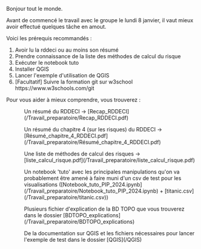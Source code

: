 Bonjour tout le monde.

Avant de commencé le travail avec le groupe le lundi 8 janvier, il vaut mieux avoir effectué quelques tâche en amout.

Voici les prérequis recommandés :
<ol> 
  <li> Avoir lu la rddeci ou au moins son résumé
  </li>
  <li> Prendre connaissance de la liste des méthodes de calcul du risque
  </li>
  <li> Exécuter le notebook tuto
  </li>
  <li> Installer QGIS
  </li>
  <li> Lancer l'exemple d'utilisation de QGIS
  </li>
  <li> [Facultatif] Suivre la formation git sur w3school https://www.w3schools.com/git
  </li>
</ol>

Pour vous aider à mieux comprendre, vous trouverez :
<ol> 
  <ul> Un résumé du RDDECI -> [Recap_RDDECI](/Travail_preparatoire/Recap_RDDECI.pdf)
  </ul>
  <ul> Un résumé du chapitre 4 (sur les risques) du RDDECI -> [Résumé_chapitre_4_RDDECI.pdf](/Travail_preparatoire/Résumé_chapitre_4_RDDECI.pdf)
  </ul>
  <ul> Une liste de méthodes de calcul des risques -> [liste_calcul_risque.pdf](/Travail_preparatoire/liste_calcul_risque.pdf)
  </ul>
  <ul> Un notebook 'tuto' avec les principales manipulations qu'on va probablement être amené à faire muni d'un csv de test pour les visualisations ([Notebook_tuto_PIP_2024.ipynb](/Travail_preparatoire/Notebook_tuto_PIP_2024.ipynb) + [titanic.csv](/Travail_preparatoire/titanic.csv))
  </ul>
  <ul> Plusieurs fichier d'explication de la BD TOPO que vous trouverez dans le dossier [BDTOPO_explications](/Travail_preparatoire/BDTOPO_explications)
  </ul>
  <ul> De la documentation sur QGIS et les fichiers nécessaires pour lancer l'exemple de test dans le dossier [QGIS](/QGIS)
  </ul>
</ol>
